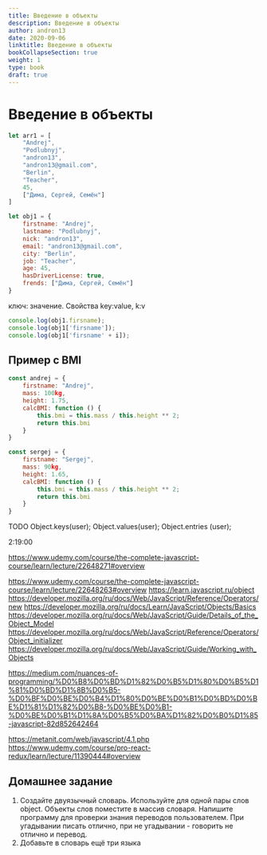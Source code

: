 ```yaml
---
title: Введение в объекты 
description: Введение в объекты 
author: andron13 
date: 2020-09-06 
linktitle: Введение в объекты 
bookCollapseSection: true 
weight: 1 
type: book 
draft: true
---
```


# Введение в объекты

````js
let arr1 = [
    "Andrej",
    "Podlubnyj",
    "andron13",
    "andron13@gmail.com",
    "Berlin",
    "Teacher",
    45,
    ["Дима, Сергей, Семён"]
]
````

````js
let obj1 = {
    firstname: "Andrej",
    lastname: "Podlubnyj",
    nick: "andron13",
    email: "andron13@gmail.com",
    city: "Berlin",
    job: "Teacher",
    age: 45,
    hasDriverLicense: true,
    frends: ["Дима, Сергей, Семён"]
}
````

ключ: значение. Свойства key:value, k:v

````js
console.log(obj1.firsname);
console.log(obj1['firsname']);
console.log(obj1['firsname' + i]);
````

## Пример с BMI

````js
const andrej = {
    firstname: "Andrej",
    mass: 100kg,
    height: 1.75,
    calcBMI: function () {
        this.bmi = this.mass / this.height ** 2;
        return this.bmi
    }
}

const sergej = {
    firstname: "Sergej",
    mass: 90kg,
    height: 1.65,
    calcBMI: function () {
        this.bmi = this.mass / this.height ** 2;
        return this.bmi
    }
}
````

TODO 
Object.keys(user);
Object.values(user);
Object.entries (user);

2:19:00

https://www.udemy.com/course/the-complete-javascript-course/learn/lecture/22648271#overview

https://www.udemy.com/course/the-complete-javascript-course/learn/lecture/22648263#overview
https://learn.javascript.ru/object
https://developer.mozilla.org/ru/docs/Web/JavaScript/Reference/Operators/new
https://developer.mozilla.org/ru/docs/Learn/JavaScript/Objects/Basics
https://developer.mozilla.org/ru/docs/Web/JavaScript/Guide/Details_of_the_Object_Model
https://developer.mozilla.org/ru/docs/Web/JavaScript/Reference/Operators/Object_initializer
https://developer.mozilla.org/ru/docs/Web/JavaScript/Guide/Working_with_Objects

https://medium.com/nuances-of-programming/%D0%B8%D0%BD%D1%82%D0%B5%D1%80%D0%B5%D1%81%D0%BD%D1%8B%D0%B5-%D0%BF%D0%BE%D0%B4%D1%80%D0%BE%D0%B1%D0%BD%D0%BE%D1%81%D1%82%D0%B8-%D0%BE%D0%B1-%D0%BE%D0%B1%D1%8A%D0%B5%D0%BA%D1%82%D0%B0%D1%85-javascript-82d852642464

https://metanit.com/web/javascript/4.1.php
https://www.udemy.com/course/pro-react-redux/learn/lecture/11390444#overview

## Домашнее задание

1. Создайте двуязычный словарь. Используйте для одной пары слов object. Объекты слов поместите в массив словаря. Напишите программу для проверки знания переводов пользователем. При угадывании писать отлично, при не угадывании - говорить не отлично и перевод.
2. Добавьте в словарь ещё три языка